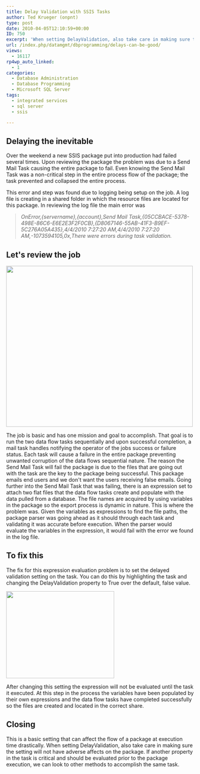 ```yaml
---
title: Delay Validation with SSIS Tasks
author: Ted Krueger (onpnt)
type: post
date: 2010-04-05T12:10:59+00:00
ID: 750
excerpt: 'When setting DelayValidation, also take care in making sure the setting will not have adverse affects on the package.  If another property in the task is critical and should be evaluated prior to the package execution, we can look to other methods to accomplish the same task.'
url: /index.php/datamgmt/dbprogramming/delays-can-be-good/
views:
  - 16117
rp4wp_auto_linked:
  - 1
categories:
  - Database Administration
  - Database Programming
  - Microsoft SQL Server
tags:
  - integrated services
  - sql server
  - ssis

---
```

## Delaying the inevitable

Over the weekend a new SSIS package put into production had failed several times. Upon reviewing the package the problem was due to a Send Mail Task causing the entire package to fail. Even knowing the Send Mail Task was a non-critical step in the entire process flow of the package; the task prevented and collapsed the entire process. 

This error and step was found due to logging being setup on the job. A log file is creating in a shared folder in which the resource files are located for this package. In reviewing the log file the main error was

> _OnError,{servername},{account},Send Mail Task,{05CCBACE-5378-498E-86C6-E6E2E3F2F0CB},{D8067146-55AB-41F3-B9EF-5C276A05A435},4/4/2010 7:27:20 AM,4/4/2010 7:27:20 AM,-1073594105,0x,There were errors during task validation._

## Let's review the job

<div class="image_block">
  <img src="https://lessthandot.z19.web.core.windows.net/wp-content/uploads/blogs/DataMgmt/ssis_delayval_1.gif" alt="" title="" width="501" height="431" />
</div>

The job is basic and has one mission and goal to accomplish. That goal is to run the two data flow tasks sequentially and upon successful completion, a mail task handles notifying the operator of the jobs success or failure status. Each task will cause a failure in the entire package preventing unwanted corruption of the data flows sequential nature. The reason the Send Mail Task will fail the package is due to the files that are going out with the task are the key to the package being successful. This package emails end users and we don't want the users receiving false emails. Going further into the Send Mail Task that was failing, there is an expression set to attach two flat files that the data flow tasks create and populate with the data pulled from a database. The file names are acquired by using variables in the package so the export process is dynamic in nature. This is where the problem was. Given the variables as expressions to find the file paths, the package parser was going ahead as it should through each task and validating it was accurate before execution. When the parser would evaluate the variables in the expression, it would fail with the error we found in the log file. 

## To fix this

The fix for this expression evaluation problem is to set the delayed validation setting on the task. You can do this by highlighting the task and changing the DelayValidation property to True over the default, false value.

<div class="image_block">
  <img src="https://lessthandot.z19.web.core.windows.net/wp-content/uploads/blogs/DataMgmt/ssis_delayval_2.gif" alt="" title="" width="290" height="233" />
</div>

After changing this setting the expression will not be evaluated until the task it executed. At this step in the process the variables have been populated by their own expressions and the data flow tasks have completed successfully so the files are created and located in the correct share. 

## Closing

This is a basic setting that can affect the flow of a package at execution time drastically. When setting DelayValidation, also take care in making sure the setting will not have adverse affects on the package. If another property in the task is critical and should be evaluated prior to the package execution, we can look to other methods to accomplish the same task.